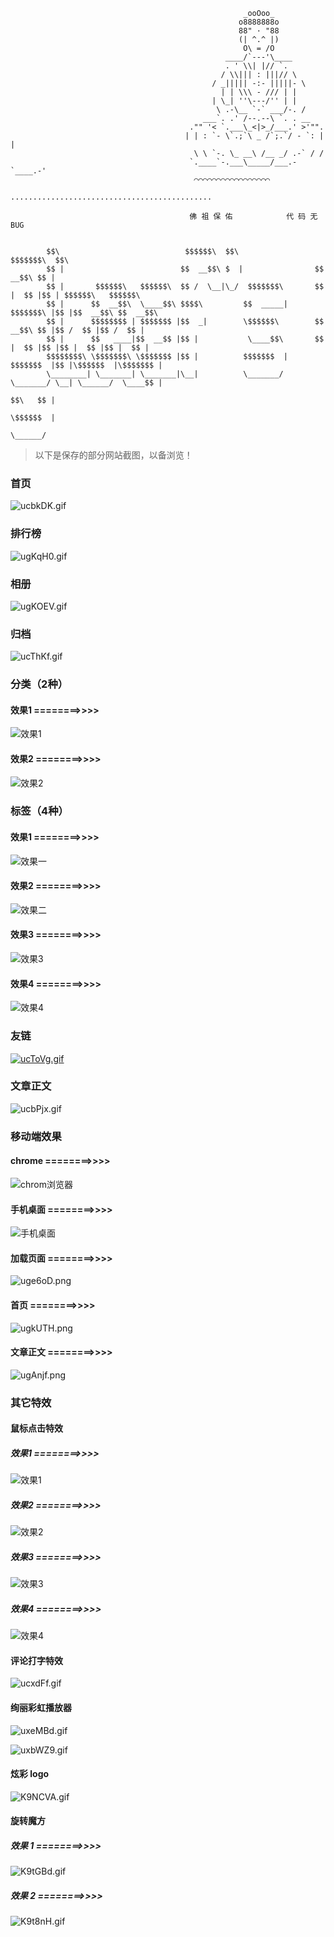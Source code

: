 
                                                        _ooOoo_ 
                                                       o8888888o 
                                                       88" · "88 
                                                       (| ^.^ |) 
                                                        O\ = /O 
                                                    ____/`---'\____ 
                                                    . ' \\| |// `. 
                                                   / \\||| : |||// \ 
                                                 / _||||| -:- |||||- \ 
                                                   | | \\\ - /// | | 
                                                 | \_| ''\---/'' | | 
                                                  \ .-\__ `-` ___/-. / 
                                               ___`. .' /--.--\ `. . __ 
                                            ."" '< `.___\_<|>_/___.' >'"". 
                                           | | : `- \`.;`\ _ /`;.`/ - `: | | 
                                             \ \ `-. \_ __\ /__ _/ .-` / / 
                                            `.____`-.___\_____/___.-`____.-' 
                                             ⌒⌒⌒⌒⌒⌒⌒⌒⌒⌒⌒⌒⌒⌒⌒⌒⌒ 
                                    ............................................. 

                                            佛 祖 保 佑            代 码 无 BUG  


            $$\                            $$$$$$\  $$\                 $$$$$$$\  $$\                     
            $$ |                          $$  __$$\ $  |                $$  __$$\ $$ |                    
            $$ |       $$$$$$\   $$$$$$\  $$ /  \__|\_/  $$$$$$$\       $$ |  $$ |$$ | $$$$$$\   $$$$$$\  
            $$ |      $$  __$$\  \____$$\ $$$$\         $$  _____|      $$$$$$$\ |$$ |$$  __$$\ $$  __$$\ 
            $$ |      $$$$$$$$ | $$$$$$$ |$$  _|        \$$$$$$\        $$  __$$\ $$ |$$ /  $$ |$$ /  $$ |
            $$ |      $$   ____|$$  __$$ |$$ |           \____$$\       $$ |  $$ |$$ |$$ |  $$ |$$ |  $$ |
            $$$$$$$$\ \$$$$$$$\ \$$$$$$$ |$$ |          $$$$$$$  |      $$$$$$$  |$$ |\$$$$$$  |\$$$$$$$ |
            \________| \_______| \_______|\__|          \_______/       \_______/ \__| \______/  \____$$ |
                                                                                                $$\   $$ |
                                                                                                \$$$$$$  |
                                                                                                 \______/ 


> 以下是保存的部分网站截图，以备浏览！

### 首页

![ucbkDK.gif](https://s2.ax1x.com/2019/10/06/ucbkDK.gif)

### 排行榜

![ugKqH0.gif](https://s2.ax1x.com/2019/10/06/ugKqH0.gif)

### 相册

![ugKOEV.gif](https://s2.ax1x.com/2019/10/06/ugKOEV.gif)

### 归档

![ucThKf.gif](https://s2.ax1x.com/2019/10/06/ucThKf.gif)

### 分类（2种）

#### 效果1 ========>>>>

![效果1](https://s2.ax1x.com/2019/10/06/ucT4r8.gif)

#### 效果2 ========>>>>

![效果2](https://s2.ax1x.com/2019/10/06/ucXkzd.gif)

### 标签（4种）

#### 效果1 ========>>>>

![效果一](https://s2.ax1x.com/2019/09/23/uPQwTA.gif)

#### 效果2 ========>>>>

![效果二](https://s2.ax1x.com/2019/09/23/uPtOFe.png)

#### 效果3 ========>>>>

![效果3](https://s2.ax1x.com/2019/09/24/uABKAA.gif)

#### 效果4 ========>>>>

![效果4](https://s2.ax1x.com/2019/10/06/ucbFu6.gif)

### 友链

[![ucToVg.gif](https://s2.ax1x.com/2019/10/06/ucToVg.gif)](https://imgchr.com/i/ucToVg)

### 文章正文

![ucbPjx.gif](https://s2.ax1x.com/2019/10/06/ucbPjx.gif)

### 移动端效果

#### chrome ========>>>>

![chrom浏览器](https://s2.ax1x.com/2019/09/30/utxFSg.png)

#### 手机桌面 ========>>>>

![手机桌面](https://s2.ax1x.com/2019/09/30/utxKYT.png)

#### 加载页面 ========>>>>

![uge6oD.png](https://s2.ax1x.com/2019/10/06/uge6oD.png)

#### 首页 ========>>>>

![ugkUTH.png](https://s2.ax1x.com/2019/10/06/ugkUTH.png)

#### 文章正文 ========>>>>

![ugAnjf.png](https://s2.ax1x.com/2019/10/06/ugAnjf.png)

### 其它特效

#### 鼠标点击特效

##### 效果1 ========>>>>

![效果1](https://s2.ax1x.com/2019/10/06/ucvVVP.gif)

##### 效果2 ========>>>>

![效果2](https://s2.ax1x.com/2019/10/06/ucvAbt.gif)

##### 效果3 ========>>>>

![效果3](https://s2.ax1x.com/2019/10/06/ucvkDI.gif)

##### 效果4 ========>>>>

![效果4](https://s2.ax1x.com/2019/10/06/ucvZUf.gif)

#### 评论打字特效

![ucxdFf.gif](https://s2.ax1x.com/2019/10/06/ucxdFf.gif)

#### 绚丽彩虹播放器

![uxeMBd.gif](https://s2.ax1x.com/2019/10/13/uxeMBd.gif)

![uxbWZ9.gif](https://s2.ax1x.com/2019/10/13/uxbWZ9.gif)

#### 炫彩 logo

![K9NCVA.gif](https://s2.ax1x.com/2019/10/15/K9NCVA.gif)

#### 旋转魔方

##### 效果 1 ========>>>>

![K9tGBd.gif](https://s2.ax1x.com/2019/10/15/K9tGBd.gif)

##### 效果 2 ========>>>>

![K9t8nH.gif](https://s2.ax1x.com/2019/10/15/K9t8nH.gif)

